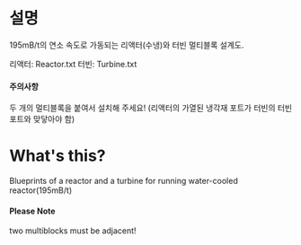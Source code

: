 # 설명
195mB/t의 연소 속도로 가동되는 리액터(수냉)와 터빈 멀티블록 설계도.

리액터: Reactor.txt
터빈: Turbine.txt

#### 주의사항
두 개의 멀티블록을 붙여서 설치해 주세요! (리액터의 가열된 냉각재 포트가 터빈의 터빈 포트와 맞닿아야 함)

# What's this?
Blueprints of a reactor and a turbine for running water-cooled reactor(195mB/t)

#### Please Note
two multiblocks must be adjacent!
